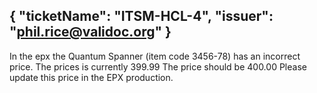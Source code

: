 {
  "ticketName": "ITSM-HCL-4",
  "issuer": "phil.rice@validoc.org"
}
---
In the epx the Quantum Spanner (item code 3456-78) has an incorrect price. The prices is currently 399.99 The price should be 400.00 Please update this price in the EPX production.